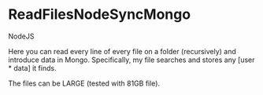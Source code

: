 # ReadFilesNodeSyncMongo
NodeJS

Here you can read every line of every file on a folder (recursively) and introduce data in Mongo.
Specifically, my file searches and stores any [user * data] it finds.

The files can be LARGE (tested with 81GB file).
